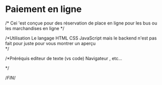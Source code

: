 # Paiement en ligne 


/* Cei 'est conçue pour des réservation de place en ligne  pour les bus ou les marchandises en ligne */


/*Utilisation 
Le langage HTML 
CSS 
JavaScript mais le backend n'est pas fait pour juste pour vous montrer un aperçu  
*/



/*Préréquis
    editeur de texte (vs code)
    Navigateur , etc...

*/

/*FIN*/
